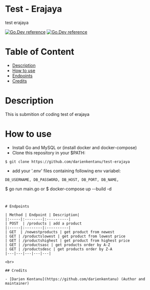 # Test - Erajaya
test erajaya

[![Go.Dev reference](https://img.shields.io/badge/gorm-reference-blue?logo=go&logoColor=blue)](https://pkg.go.dev/gorm.io/gorm?tab=doc)
[![Go.Dev reference](https://img.shields.io/badge/echo-reference-blue?logo=go&logoColor=blue)](https://github.com/labstack/echo)

# Table of Content
- [Description](#description)
- [How to use](#how-to-use)
- [Endpoints](#endpoints)
- [Credits](#credits)

# Description
This is submition of coding test of erajaya

# How to use
- Install Go and MySQL or (install docker and docker-compose)
- Clone this repository in your $PATH:
```
$ git clone https://github.com/darienkentanu/test-erajaya
```
- add your '.env' files containing following env variabel:
```
DB_USERNAME, DB_PASSWORD, DB_HOST, DB_PORT, DB_NAME,
```
$ go run main.go or $ docker-compose up --build -d

```


# Endpoints

| Method | Endpoint | Description|
|:-----|:--------|:----------| 
| POST  | /products | add a product
|:-----|:--------|:----------| 
| GET  | /newestproducts | get product from newest
| GET | /productslowest | get product from lowest price
| GET | /productshighest | get product from highest price
| GET | /productsasc | get products order by A-Z
| GET | /productsdesc | get products order by Z-A
|---|---|---|---|---|

<br>

## Credits

- [Darien Kentanu](https://github.com/darienkentanu) (Author and maintainer)
